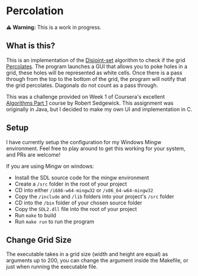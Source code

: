 # Percolation

**⚠ Warning:** This is a work in progress.

## What is this?

This is an implementation of the [Disjoint-set](https://en.wikipedia.org/wiki/Disjoint-set_data_structure) algorithm to check if the grid [Percolates](https://en.wikipedia.org/wiki/Percolation_theory). The program launches a GUI that allows you to poke holes in a grid, these holes will be represented as white cells. Once there is a pass through from the top to the bottom of the grid, the program will notify that the grid percolates. Diagonals do not count as a pass through.

This was a challenge provided on Week 1 of Coursera's excellent [Algorithms Part 1](https://www.coursera.org/learn/algorithms-part1) course by Robert Sedgewick. This assignment was originally in Java, but I decided to make my own UI and implementation in C.

## Setup

I have currently setup the configuration for my Windows Mingw environment. Feel free to play around to get this working for your system, and PRs are welcome!

If you are using Mingw on windows:

- Install the SDL source code for the mingw environment
- Create a `/src` folder in the root of your project
- CD into either `/i686-w64-mingw32` or `/x86_64-w64-mingw32`
- Copy the `/include` and `/lib` folders into your project's `/src` folder
- CD into the `/bin` folder of your chosen source folder
- Copy the `SDL2.dll` file into the root of your project
- Run `make` to build
- Run `make run` to run the program

## Change Grid Size

The executable takes in a grid size (width and height are equal) as arguments up to 200, you can change the argument inside the Makefile, or just when running the executable file.
